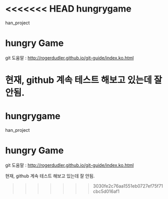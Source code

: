 <<<<<<< HEAD
hungrygame
==========

han_project


# hungry Game

git 도움말 : http://rogerdudler.github.io/git-guide/index.ko.html

현재, github 계속 테스트 해보고 있는데 잘 안됨.
=======
hungrygame
==========

han_project


# hungry Game

git 도움말 : http://rogerdudler.github.io/git-guide/index.ko.html

현재, github 계속 테스트 해보고 있는데 잘 안됨.
>>>>>>> 3030fe2c76aa1551eb0727ef75f71cbc5d016af1
